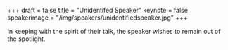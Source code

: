 +++
draft = false
title = "Unidentifed Speaker"
keynote = false
speakerimage = "/img/speakers/unidentifiedspeaker.jpg"
+++

In keeping with the spirit of their talk, the speaker wishes to remain out of the spotlight.